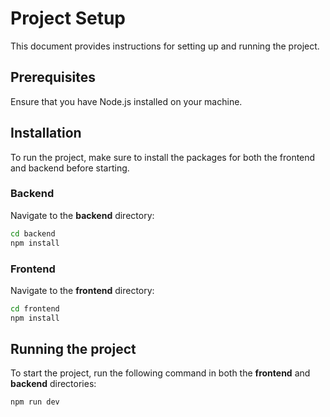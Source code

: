 # Project Setup

This document provides instructions for setting up and running the project.

## Prerequisites

Ensure that you have Node.js installed on your machine.

## Installation

To run the project, make sure to install the packages for both the frontend and backend before starting.

### Backend

Navigate to the **backend** directory:

```bash
cd backend
npm install
```

### Frontend

Navigate to the **frontend** directory:

```bash
cd frontend
npm install
```

## Running the project

To start the project, run the following command in both the **frontend** and **backend** directories:

```bash
npm run dev
```
